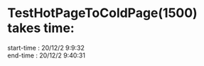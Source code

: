
# TestHotPageToColdPage(1500) takes time: 
start-time :  20/12/2 9:9:32   
end-time :  20/12/2 9:40:31 
